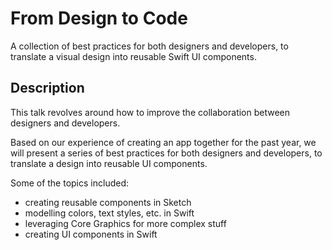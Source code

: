 # From Design to Code
A collection of best practices for both designers and developers, to translate a visual design into reusable Swift UI components.

## Description
This talk revolves around how to improve the collaboration between designers and developers.

Based on our experience of creating an app together for the past year, we will present a series of best practices for both designers and developers, to translate a design into reusable UI components.

Some of the topics included:
- creating reusable components in Sketch
- modelling colors, text styles, etc. in Swift
- leveraging Core Graphics for more complex stuff
- creating UI components in Swift
